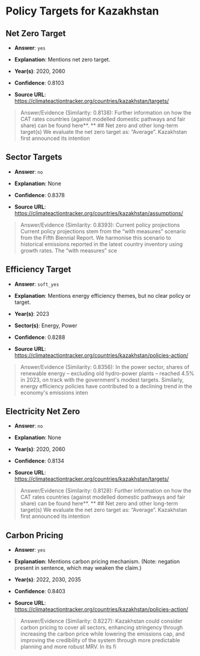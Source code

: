 # Policy Targets for Kazakhstan


## Net Zero Target

- **Answer**: `yes`

- **Explanation**: Mentions net zero target.

- **Year(s)**: 2020, 2060

- **Confidence**: 0.8103

- **Source URL**: https://climateactiontracker.org/countries/kazakhstan/targets/

> Answer/Evidence (Similarity: 0.8138): Further information on how the CAT rates countries (against modelled domestic pathways and fair share) can be found here**. **    ## Net zero and other long-term target(s)   We evaluate the net zero target as: “Average”. Kazakhstan first announced its intention 


## Sector Targets

- **Answer**: `no`

- **Explanation**: None

- **Confidence**: 0.8378

- **Source URL**: https://climateactiontracker.org/countries/kazakhstan/assumptions/

> Answer/Evidence (Similarity: 0.8393): Current policy projections   Current policy projections stem from the “with measures” scenario from the Fifth Biennial Report. We harmonise this scenario to historical emissions reported in the latest country inventory using growth rates. The “with measures” sce


## Efficiency Target

- **Answer**: `soft_yes`

- **Explanation**: Mentions energy efficiency themes, but no clear policy or target.

- **Year(s)**: 2023

- **Sector(s)**: Energy, Power

- **Confidence**: 0.8288

- **Source URL**: https://climateactiontracker.org/countries/kazakhstan/policies-action/

> Answer/Evidence (Similarity: 0.8356): In the power sector, shares of renewable energy – excluding old hydro-power plants – reached 4.5% in 2023, on track with the government's modest targets. Similarly, energy efficiency policies have contributed to a declining trend in the economy's emissions inten


## Electricity Net Zero

- **Answer**: `no`

- **Explanation**: None

- **Year(s)**: 2020, 2060

- **Confidence**: 0.8134

- **Source URL**: https://climateactiontracker.org/countries/kazakhstan/targets/

> Answer/Evidence (Similarity: 0.8128): Further information on how the CAT rates countries (against modelled domestic pathways and fair share) can be found here**. **    ## Net zero and other long-term target(s)   We evaluate the net zero target as: “Average”. Kazakhstan first announced its intention 


## Carbon Pricing

- **Answer**: `yes`

- **Explanation**: Mentions carbon pricing mechanism. (Note: negation present in sentence, which may weaken the claim.)

- **Year(s)**: 2022, 2030, 2035

- **Confidence**: 0.8403

- **Source URL**: https://climateactiontracker.org/countries/kazakhstan/policies-action/

> Answer/Evidence (Similarity: 0.8227): Kazakhstan could consider carbon pricing to cover all sectors, enhancing stringency through increasing the carbon price while lowering the emissions cap, and improving the credibility of the system through more predictable planning and more robust MRV. In its fi
